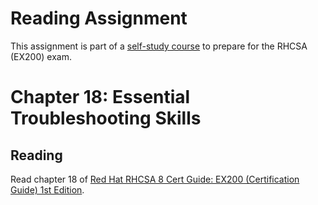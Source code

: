 # Reading Assignment
This assignment is part of a [self-study course](../README.md) to prepare for the RHCSA (EX200) exam.
# Chapter 18: Essential Troubleshooting Skills

## Reading
Read chapter 18 of [Red Hat RHCSA 8 Cert Guide: EX200 (Certification Guide) 1st Edition](https://www.amazon.com/Red-RHCSA-Cert-Guide-Certification-dp-0135938139/dp/0135938139).
